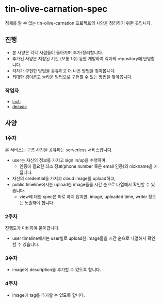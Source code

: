 # tin-olive-carnation-spec

정체를 알 수 없는 tin-olive-carnation 프로젝트의 사양을 정리하기 위한 곳입니다.

## 진행

- 본 사양은 각각 사람들이 돌아가며 추가/정리합니다.
- 추가된 사양은 지정된 기간 (보통 1주) 동안 개발하여 각자의 repository에 반영합니다.
- 각자가 구현한 방법을 공유하고 더 나은 방법을 찾아봅니다.
- 최대한 경이롭고 놀라운 방법으로 구현할 수 있는 방법을 찾아봅니다.

### 작업자

- [lacti](https://github.com/lacti/tin-olive-carnation)
- [dplusic](https://github.com/dplusic/tin-olive-carnation)

## 사양

### 1주차

본 서비스는 구름 사진을 공유하는 serverless 서비스입니다.

- user는 자신의 정보를 가지고 sign in/up을 수행하여,
  - 인증에 필요한 최소 정보(phone number 혹은 email 인증)와 nickname을 가집니다.
- 자신의 credential을 가지고 cloud image를 upload하고,
- public timeline에서는 upload한 image들을 시간 순으로 나열해서 확인할 수 있습니다.
  - view에 대한 spec은 따로 하지 않지만, image, uploaded time, writer 정도는 노출해야 합니다.

### 2주차

진행도가 미비하여 묻어갑니다.

- user timeline에서는 user별로 upload한 image들을 시간 순으로 나열해서 확인할 수 있습니다.

### 3주차

- image에 description을 추가할 수 있도록 합니다.

### 4주차

- image에 tag를 추가할 수 있도록 합니다.
